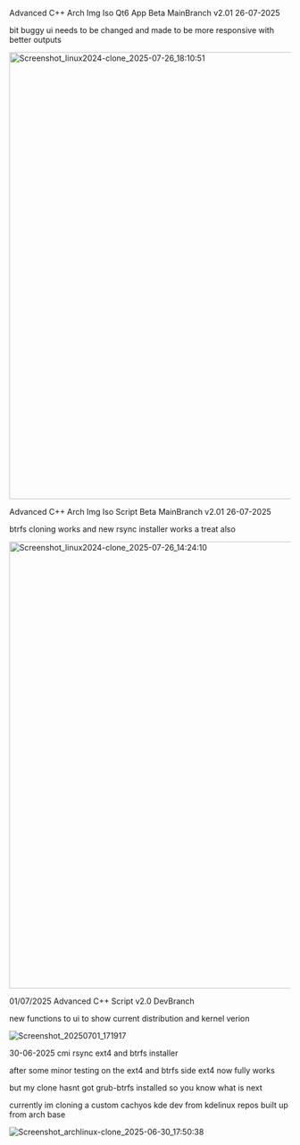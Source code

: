 
Advanced C++ Arch Img Iso Qt6 App Beta MainBranch v2.01 26-07-2025

bit buggy ui needs to be changed and made to be more responsive with better outputs 

<img width="1280" height="800" alt="Screenshot_linux2024-clone_2025-07-26_18:10:51" src="https://github.com/user-attachments/assets/34ec129d-c060-4b3e-9ba8-775378a524a0" />



Advanced C++ Arch Img Iso Script Beta MainBranch v2.01 26-07-2025

btrfs cloning works and new rsync installer works a treat also

<img width="1280" height="800" alt="Screenshot_linux2024-clone_2025-07-26_14:24:10" src="https://github.com/user-attachments/assets/6a91dc0b-c9f3-475a-82b8-beb2cbed9532" />




01/07/2025 Advanced C++ Script v2.0 DevBranch


new functions to ui to show current distribution and kernel verion 




![Screenshot_20250701_171917](https://github.com/user-attachments/assets/7a468227-2d35-4008-bdcb-a9393f32d8b5)









30-06-2025 cmi rsync ext4 and btrfs installer

after some minor testing on the ext4 and btrfs side ext4 now fully works

but my clone hasnt got grub-btrfs installed so you know what is next 

currently im cloning a custom cachyos kde dev from kdelinux repos built up from arch base


![Screenshot_archlinux-clone_2025-06-30_17:50:38](https://github.com/user-attachments/assets/b6011417-a00b-4186-90af-268c17fd4c47)

